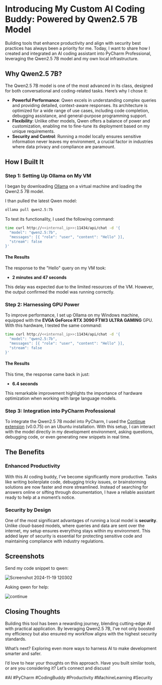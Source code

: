 # Introducing My Custom AI Coding Buddy: Powered by Qwen2.5 7B Model  

Building tools that enhance productivity and align with security best practices has always been a priority for me. Today, I want to share how I created and integrated an AI coding assistant into PyCharm Professional, leveraging the Qwen2.5 7B model and my own local infrastructure.  

## Why Qwen2.5 7B?  

The Qwen2.5 7B model is one of the most advanced in its class, designed for both conversational and coding-related tasks. Here’s why I chose it:  

- **Powerful Performance**: Qwen excels in understanding complex queries and providing detailed, context-aware responses. Its architecture is optimized for a wide range of use cases, including code completion, debugging assistance, and general-purpose programming support.  
- **Flexibility**: Unlike other models, Qwen offers a balance of power and customization, enabling me to fine-tune its deployment based on my unique requirements.  
- **Security and Control**: Running a model locally ensures sensitive information never leaves my environment, a crucial factor in industries where data privacy and compliance are paramount.  

## How I Built It  

### Step 1: Setting Up Ollama on My VM  

I began by downloading [Ollama](https://ollama.com/) on a virtual machine and loading the Qwen2.5 7B model. 

I than pulled the latest Qwen model:
```bash
ollama pull qwen2.5:7b
```

To test its functionality, I used the following command:  

```bash  
time curl http://<<internal_ip>>:11434/api/chat -d '{  
  "model": "qwen2.5:7b",  
  "messages": [{ "role": "user", "content": "Hello" }],  
  "stream": false  
}'  
```  

#### The Results  
The response to the "Hello" query on my VM took:  
- **2 minutes and 47 seconds**  

This delay was expected due to the limited resources of the VM. However, the output confirmed the model was running correctly.  

### Step 2: Harnessing GPU Power  

To improve performance, I set up Ollama on my Windows machine, equipped with the **EVGA GeForce RTX 3090 FTW3 ULTRA GAMING** GPU. With this hardware, I tested the same command:  

```bash  
time curl http://<<internal_ip>>:11434/api/chat -d '{  
  "model": "qwen2.5:7b",  
  "messages": [{ "role": "user", "content": "Hello" }],  
  "stream": false  
}'  
```  

#### The Results  
This time, the response came back in just:  
- **6.4 seconds**  

This remarkable improvement highlights the importance of hardware optimization when working with large language models.  

### Step 3: Integration into PyCharm Professional  

To integrate the Qwen2.5 7B model into PyCharm, I used the [Continue extension](https://plugins.jetbrains.com/plugin/20561-continue-ai) (v0.0.75) on an Ubuntu installation. With this setup, I can interact with the model directly in my development environment, asking questions, debugging code, or even generating new snippets in real time.  

## The Benefits  

### Enhanced Productivity  
With this AI coding buddy, I’ve become significantly more productive. Tasks like writing boilerplate code, debugging tricky issues, or brainstorming solutions are now faster and more streamlined. Instead of searching for answers online or sifting through documentation, I have a reliable assistant ready to help at a moment’s notice.  

### Security by Design  
One of the most significant advantages of running a local model is **security**. Unlike cloud-based models, where queries and data are sent over the internet, my setup ensures everything stays within my environment. This added layer of security is essential for protecting sensitive code and maintaining compliance with industry regulations.  

## Screenshots  
Send my code snippet to qwen:

![Screenshot 2024-11-19 120302](https://github.com/user-attachments/assets/c3fc0dc4-f259-431b-861b-61268382bf0c)

Asking qwen for help:

![continue](https://github.com/user-attachments/assets/322e8222-927b-41bf-a1a7-ee391112145c)



## Closing Thoughts  

Building this tool has been a rewarding journey, blending cutting-edge AI with practical application. By leveraging Qwen2.5 7B, I’ve not only boosted my efficiency but also ensured my workflow aligns with the highest security standards.  

What’s next? Exploring even more ways to harness AI to make development smarter and safer.  

I’d love to hear your thoughts on this approach. Have you built similar tools, or are you considering it? Let’s connect and discuss!  

#AI #PyCharm #CodingBuddy #Productivity #MachineLearning #Security  
